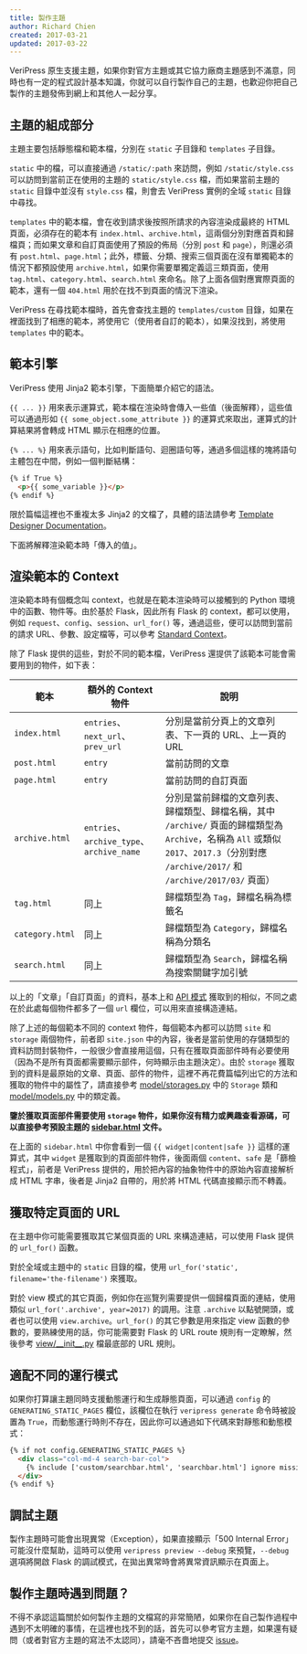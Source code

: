 ```yaml
---
title: 製作主題
author: Richard Chien
created: 2017-03-21
updated: 2017-03-22
---
```


VeriPress 原生支援主題，如果你對官方主題或其它協力廠商主題感到不滿意，同時也有一定的程式設計基本知識，你就可以自行製作自己的主題，也歡迎你把自己製作的主題發佈到網上和其他人一起分享。

## 主題的組成部分

主題主要包括靜態檔和範本檔，分別在 `static` 子目錄和 `templates` 子目錄。

`static` 中的檔，可以直接通過 `/static/:path` 來訪問，例如 `/static/style.css` 可以訪問到當前正在使用的主題的 `static/style.css` 檔，而如果當前主題的 `static` 目錄中並沒有 `style.css` 檔，則會去 VeriPress 實例的全域 `static` 目錄中尋找。

`templates` 中的範本檔，會在收到請求後按照所請求的內容渲染成最終的 HTML 頁面，必須存在的範本有 `index.html`、`archive.html`，這兩個分別對應首頁和歸檔頁；而如果文章和自訂頁面使用了預設的佈局（分別 `post` 和 `page`），則還必須有 `post.html`、`page.html`；此外，標籤、分類、搜索三個頁面在沒有單獨範本的情況下都預設使用 `archive.html`，如果你需要單獨定義這三類頁面，使用 `tag.html`、`category.html`、`search.html` 來命名。除了上面各個對應實際頁面的範本，還有一個 `404.html` 用於在找不到頁面的情況下渲染。

VeriPress 在尋找範本檔時，首先會查找主題的 `templates/custom` 目錄，如果在裡面找到了相應的範本，將使用它（使用者自訂的範本），如果沒找到，將使用 `templates` 中的範本。

## 範本引擎

VeriPress 使用 Jinja2 範本引擎，下面簡單介紹它的語法。

`{{ ... }}` 用來表示運算式，範本檔在渲染時會傳入一些值（後面解釋），這些值可以通過形如 `{{ some_object.some_attribute }}` 的運算式來取出，運算式的計算結果將會轉成 HTML 顯示在相應的位置。

`{% ... %}` 用來表示語句，比如判斷語句、迴圈語句等，通過多個這樣的塊將語句主體包在中間，例如一個判斷結構：

```html
{% if True %}
  <p>{{ some_variable }}</p>
{% endif %}
```

限於篇幅這裡也不重複太多 Jinja2 的文檔了，具體的語法請參考 [Template Designer Documentation](http://jinja.pocoo.org/docs/2.9/templates/)。

下面將解釋渲染範本時「傳入的值」。

## 渲染範本的 Context

渲染範本時有個概念叫 context，也就是在範本渲染時可以接觸到的 Python 環境中的函數、物件等。由於基於 Flask，因此所有 Flask 的 context，都可以使用，例如 `request`、`config`、`session`、`url_for()` 等，通過這些，便可以訪問到當前的請求 URL、參數、設定檔等，可以參考 [Standard Context](http://flask.pocoo.org/docs/0.12/templating/#standard-context)。

除了 Flask 提供的這些，對於不同的範本檔，VeriPress 還提供了該範本可能會需要用到的物件，如下表：

| 範本              | 額外的 Context 物件                          | 說明                                       |
| --------------- | --------------------------------------- | ---------------------------------------- |
| `index.html`    | `entries`、`next_url`、`prev_url`         | 分別是當前分頁上的文章列表、下一頁的 URL、上一頁的 URL          |
| `post.html`     | `entry`                                 | 當前訪問的文章                                  |
| `page.html`     | `entry`                                 | 當前訪問的自訂頁面                                |
| `archive.html`  | `entries`、`archive_type`、`archive_name` | 分別是當前歸檔的文章列表、歸檔類型、歸檔名稱，其中 `/archive/` 頁面的歸檔類型為 `Archive`，名稱為 `All` 或類似 `2017`、`2017.3`（分別對應 `/archive/2017/` 和 `/archive/2017/03/` 頁面） |
| `tag.html`      | 同上                                      | 歸檔類型為 `Tag`，歸檔名稱為標籤名                     |
| `category.html` | 同上                                      | 歸檔類型為 `Category`，歸檔名稱為分類名                |
| `search.html`   | 同上                                      | 歸檔類型為 `Search`，歸檔名稱為搜索關鍵字加引號             |

以上的「文章」「自訂頁面」的資料，基本上和 [API 模式](api-mode.html#api-posts-獲取文章列表) 獲取到的相似，不同之處在於此處每個物件都多了一個 `url` 欄位，可以用來直接構造連結。

除了上述的每個範本不同的 context 物件，每個範本內都可以訪問 `site` 和 `storage` 兩個物件，前者即 `site.json` 中的內容，後者是當前使用的存儲類型的資料訪問封裝物件，一般很少會直接用這個，只有在獲取頁面部件時有必要使用（因為不是所有頁面都需要顯示部件，何時顯示由主題決定）。由於 `storage` 獲取到的資料是最原始的文章、頁面、部件的物件，這裡不再花費篇幅列出它的方法和獲取的物件中的屬性了，請直接參考 [model/storages.py](https://github.com/veripress/veripress/blob/master/veripress/model/storages.py) 中的 `Storage` 類和 [model/models.py](https://github.com/veripress/veripress/blob/master/veripress/model/models.py) 中的類定義。

**鑒於獲取頁面部件需要使用 `storage` 物件，如果你沒有精力或興趣查看源碼，可以直接參考預設主題的 [sidebar.html](https://github.com/veripress/themes/blob/default/templates/sidebar.html) 文件。**

在上面的 `sidebar.html` 中你會看到一個 `{{ widget|content|safe }}` 這樣的運算式，其中 `widget` 是獲取到的頁面部件物件，後面兩個 `content`、`safe` 是「篩檢程式」，前者是 VeriPress 提供的，用於把內容的抽象物件中的原始內容直接解析成 HTML 字串，後者是 Jinja2 自帶的，用於將 HTML 代碼直接顯示而不轉義。

## 獲取特定頁面的 URL

在主題中你可能需要獲取其它某個頁面的 URL 來構造連結，可以使用 Flask 提供的 `url_for()` 函數。

對於全域或主題中的 `static` 目錄的檔，使用 `url_for('static', filename='the-filename')` 來獲取。

對於 view 模式的其它頁面，例如你在巡覽列需要提供一個歸檔頁面的連結，使用類似 `url_for('.archive', year=2017)` 的調用。注意 `.archive` 以點號開頭，或者也可以使用 `view.archive`。`url_for()` 的其它參數是用來指定 view 函數的參數的，要熟練使用的話，你可能需要對 Flask 的 URL route 規則有一定瞭解，然後參考 [view/\_\_init\_\_.py](https://github.com/veripress/veripress/blob/master/veripress/view/__init__.py) 檔最底部的 URL 規則。

## 適配不同的運行模式

如果你打算讓主題同時支援動態運行和生成靜態頁面，可以通過 `config` 的 `GENERATING_STATIC_PAGES` 欄位，該欄位在執行 `veripress generate` 命令時被設置為 `True`，而動態運行時則不存在，因此你可以通過如下代碼來對靜態和動態模式：

```html
{% if not config.GENERATING_STATIC_PAGES %}
  <div class="col-md-4 search-bar-col">
    {% include ['custom/searchbar.html', 'searchbar.html'] ignore missing %}
  </div>
{% endif %}
```

## 調試主題

製作主題時可能會出現異常（Exception），如果直接顯示「500 Internal Error」可能沒什麼幫助，這時可以使用 `veripress preview --debug` 來預覽，`--debug` 選項將開啟 Flask 的調試模式，在拋出異常時會將異常資訊顯示在頁面上。

## 製作主題時遇到問題？

不得不承認這篇關於如何製作主題的文檔寫的非常簡陋，如果你在自己製作過程中遇到不太明確的事情，在這裡也找不到的話，首先可以參考官方主題，如果還有疑問（或者對官方主題的寫法不太認同），請毫不吝嗇地提交 [issue](https://github.com/veripress/veripress/issues/new)。
